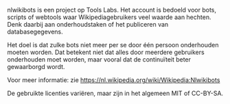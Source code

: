 nlwikibots is een project op Tools Labs. Het account is bedoeld voor bots, scripts of webtools waar Wikipediagebruikers veel waarde aan hechten. Denk daarbij aan onderhoudstaken of het publiceren van databasegegevens.

Het doel is dat zulke bots niet meer per se door één persoon onderhouden moeten worden. Dat betekent niet dat alles door meerdere gebruikers onderhouden moet worden, maar vooral dat de continuïteit beter gewaarborgd wordt.

Voor meer informatie: zie https://nl.wikipedia.org/wiki/Wikipedia:Nlwikibots

De gebruikte licenties variëren, maar zijn in het algemeen MIT of CC-BY-SA.
